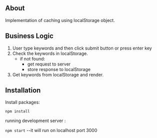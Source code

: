 About
--
Implementation of caching using localStorage object.

Business Logic
--

1. User type keywords and then click submit button or press enter key
2. Check the keywords in localStorage.
   * if not found:
      - get request to server
      - store response to localStorage
3. Get keywords from localStorage and render.

Installation
--
Install packages:

`npm install`

running development server :

`npm start` --it will run on localhost port 3000


